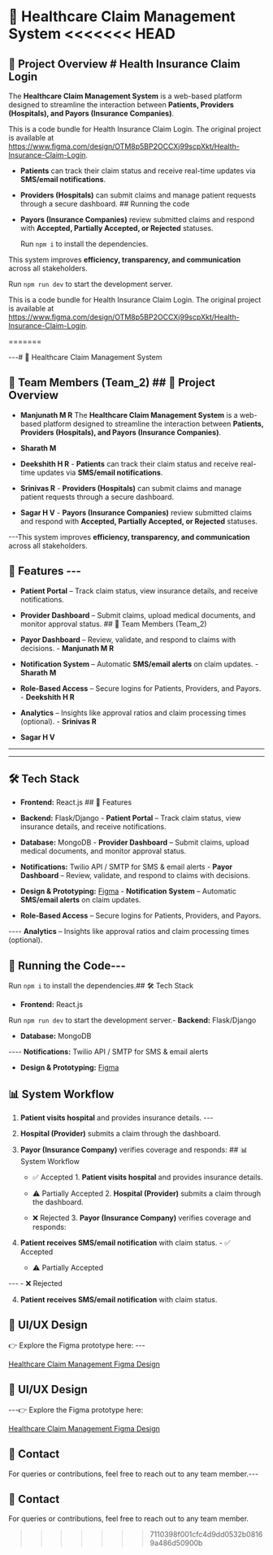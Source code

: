 # 🏥 Healthcare Claim Management System  <<<<<<< HEAD



## 📌 Project Overview    # Health Insurance Claim Login

The **Healthcare Claim Management System** is a web-based platform designed to streamline the interaction between **Patients, Providers (Hospitals), and Payors (Insurance Companies)**.  

  This is a code bundle for Health Insurance Claim Login. The original project is available at https://www.figma.com/design/OTM8p5BP2OCCXj99scpXkt/Health-Insurance-Claim-Login.

- **Patients** can track their claim status and receive real-time updates via **SMS/email notifications**.  

- **Providers (Hospitals)** can submit claims and manage patient requests through a secure dashboard.    ## Running the code

- **Payors (Insurance Companies)** review submitted claims and respond with **Accepted, Partially Accepted, or Rejected** statuses.  

  Run `npm i` to install the dependencies.

This system improves **efficiency, transparency, and communication** across all stakeholders.  

  Run `npm run dev` to start the development server.

This is a code bundle for Health Insurance Claim Login. The original project is available at https://www.figma.com/design/OTM8p5BP2OCCXj99scpXkt/Health-Insurance-Claim-Login.  

=======

---# 🏥 Healthcare Claim Management System  



## 👥 Team Members (Team_2)  ## 📌 Project Overview  

- **Manjunath M R**  The **Healthcare Claim Management System** is a web-based platform designed to streamline the interaction between **Patients, Providers (Hospitals), and Payors (Insurance Companies)**.  

- **Sharath M**  

- **Deekshith H R**  - **Patients** can track their claim status and receive real-time updates via **SMS/email notifications**.  

- **Srinivas R**  - **Providers (Hospitals)** can submit claims and manage patient requests through a secure dashboard.  

- **Sagar H V**  - **Payors (Insurance Companies)** review submitted claims and respond with **Accepted, Partially Accepted, or Rejected** statuses.  



---This system improves **efficiency, transparency, and communication** across all stakeholders.  



## 🎯 Features  ---

- **Patient Portal** – Track claim status, view insurance details, and receive notifications.  

- **Provider Dashboard** – Submit claims, upload medical documents, and monitor approval status.  ## 👥 Team Members (Team_2)  

- **Payor Dashboard** – Review, validate, and respond to claims with decisions.  - **Manjunath M R**  

- **Notification System** – Automatic **SMS/email alerts** on claim updates.  - **Sharath M**  

- **Role-Based Access** – Secure logins for Patients, Providers, and Payors.  - **Deekshith H R**  

- **Analytics** – Insights like approval ratios and claim processing times (optional).  - **Srinivas R**  

- **Sagar H V**  

---

---

## 🛠️ Tech Stack  

- **Frontend:** React.js ## 🎯 Features  

- **Backend:** Flask/Django - **Patient Portal** – Track claim status, view insurance details, and receive notifications.  

- **Database:** MongoDB  - **Provider Dashboard** – Submit claims, upload medical documents, and monitor approval status.  

- **Notifications:** Twilio API / SMTP for SMS & email alerts  - **Payor Dashboard** – Review, validate, and respond to claims with decisions.  

- **Design & Prototyping:** [Figma](https://www.figma.com/make/OTM8p5BP2OCCXj99scpXkt/Health-Insurance-Claim-Login?node-id=0-1&p=f&t=in9AlxCc6VGRCDhj-0&fullscreen=1)  - **Notification System** – Automatic **SMS/email alerts** on claim updates.  

- **Role-Based Access** – Secure logins for Patients, Providers, and Payors.  

---- **Analytics** – Insights like approval ratios and claim processing times (optional).  



## 🚀 Running the Code---



Run `npm i` to install the dependencies.## 🛠️ Tech Stack  

- **Frontend:** React.js 

Run `npm run dev` to start the development server.- **Backend:** Flask/Django 

- **Database:** MongoDB  

---- **Notifications:** Twilio API / SMTP for SMS & email alerts  

- **Design & Prototyping:** [Figma](https://www.figma.com/make/OTM8p5BP2OCCXj99scpXkt/Health-Insurance-Claim-Login?node-id=0-1&p=f&t=in9AlxCc6VGRCDhj-0&fullscreen=1)  

## 📊 System Workflow  

1. **Patient visits hospital** and provides insurance details.  ---

2. **Hospital (Provider)** submits a claim through the dashboard.  

3. **Payor (Insurance Company)** verifies coverage and responds:  ## 📊 System Workflow  

   - ✅ Accepted  1. **Patient visits hospital** and provides insurance details.  

   - ⚠️ Partially Accepted  2. **Hospital (Provider)** submits a claim through the dashboard.  

   - ❌ Rejected  3. **Payor (Insurance Company)** verifies coverage and responds:  

4. **Patient receives SMS/email notification** with claim status.     - ✅ Accepted  

   - ⚠️ Partially Accepted  

---   - ❌ Rejected  

4. **Patient receives SMS/email notification** with claim status.  

## 🎨 UI/UX Design  

👉 Explore the Figma prototype here:  ---

[Healthcare Claim Management Figma Design](https://www.figma.com/make/OTM8p5BP2OCCXj99scpXkt/Health-Insurance-Claim-Login?node-id=0-1&p=f&t=in9AlxCc6VGRCDhj-0&fullscreen=1)  

## 🎨 UI/UX Design  

---👉 Explore the Figma prototype here:  

[Healthcare Claim Management Figma Design](https://www.figma.com/make/OTM8p5BP2OCCXj99scpXkt/Health-Insurance-Claim-Login?node-id=0-1&p=f&t=in9AlxCc6VGRCDhj-0&fullscreen=1)  

## 📧 Contact  

For queries or contributions, feel free to reach out to any team member.---

## 📧 Contact  
For queries or contributions, feel free to reach out to any team member.  
>>>>>>> 7110398f001cfc4d9dd0532b08169a486d50900b
